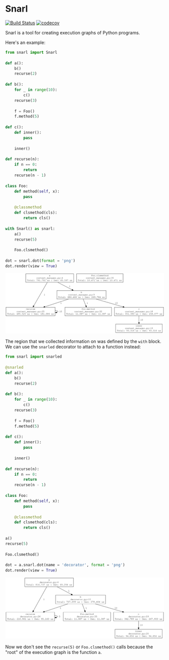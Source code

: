 # Snarl

[![Build Status](https://travis-ci.org/JoshKarpel/snarl.svg?branch=master)](https://travis-ci.org/JoshKarpel/snarl)
[![codecov](https://codecov.io/gh/JoshKarpel/snarl/branch/master/graph/badge.svg)](https://codecov.io/gh/JoshKarpel/snarl)

Snarl is a tool for creating execution graphs of Python programs.

Here's an example:

```python
from snarl import Snarl

def a():
    b()
    recurse(2)

def b():
    for _ in range(10):
        c()
    recurse(3)

    f = Foo()
    f.method(5)

def c():
    def inner():
        pass

    inner()

def recurse(n):
    if n == 0:
        return
    recurse(n - 1)

class Foo:
    def method(self, x):
        pass

    @classmethod
    def clsmethod(cls):
        return cls()

with Snarl() as snarl:
    a()
    recurse(5)

    Foo.clsmethod()

dot = snarl.dot(format = 'png')
dot.render(view = True)
```

![examples/context_mananger.gv.png](./examples/context_manager.gv.png)

The region that we collected information on was defined by the `with` block.
We can use the `snarled` decorator to attach to a function instead:

```python
from snarl import snarled

@snarled
def a():
    b()
    recurse(2)

def b():
    for _ in range(10):
        c()
    recurse(3)

    f = Foo()
    f.method(5)

def c():
    def inner():
        pass

    inner()

def recurse(n):
    if n == 0:
        return
    recurse(n - 1)

class Foo:
    def method(self, x):
        pass

    @classmethod
    def clsmethod(cls):
        return cls()

a()
recurse(5)

Foo.clsmethod()

dot = a.snarl.dot(name = 'decorator', format = 'png')
dot.render(view = True)
```

![examples/decorator.gv.png](./examples/decorator.gv.png)

Now we don't see the `recurse(5)` or `Foo.clsmethod()` calls because the "root" of the execution graph is the function `a`.
